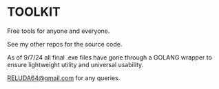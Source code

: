 # TOOLKIT
 Free tools for anyone and everyone.

See my other repos for the source code. 

As of 9/7/24 all final .exe files have gone through a GOLANG wrapper to ensure lightweight utility and universal usability. 

RELUDA64@gmail.com for any queries. 